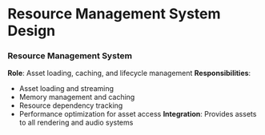 # Resource Management System Design

### Resource Management System
**Role**: Asset loading, caching, and lifecycle management
**Responsibilities**:
- Asset loading and streaming
- Memory management and caching
- Resource dependency tracking
- Performance optimization for asset access
**Integration**: Provides assets to all rendering and audio systems
